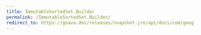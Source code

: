 ```yaml
---
title: ImmutableSortedSet.Builder
permalink: /ImmutableSortedSet.Builder/
redirect_to: https://guava.dev/releases/snapshot-jre/api/docs/com/google/common/collect/ImmutableSortedSet.Builder.html
---
```

